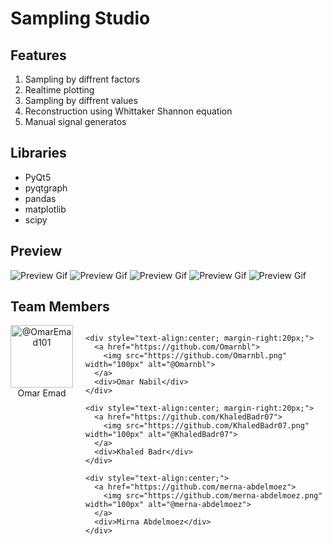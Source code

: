 
# Sampling Studio

## Features

1. Sampling by diffrent factors
2. Realtime plotting
3. Sampling by diffrent values
4. Reconstruction using Whittaker Shannon equation
5. Manual signal generatos

## Libraries

- PyQt5
- pyqtgraph
- pandas
- matplotlib
- scipy

## Preview

![Preview Gif](interactive_sampling_studio/Sampling_Theory_Studio/screen_shots/image.png)
![Preview Gif](interactive_sampling_studio/Sampling_Theory_Studio/screen_shots/image_2.png)
![Preview Gif](interactive_sampling_studio/Sampling_Theory_Studio/screen_shots/image_3.png)
![Preview Gif](interactive_sampling_studio/Sampling_Theory_Studio/screen_shots/image_4.png)
![Preview Gif](interactive_sampling_studio/Sampling_Theory_Studio/screen_shots/image_5.png)



## Team Members
<div align="left">
  <div style="display:flex;">
    <div style="text-align:center; margin-right:20px;">
      <a href="https://github.com/OmarEmad101">
        <img src="https://github.com/OmarEmad101.png" width="100px" alt="@OmarEmad101">
      </a>
      <div>Omar Emad</div>
    </div>
    
    <div style="text-align:center; margin-right:20px;">
      <a href="https://github.com/Omarnbl">
        <img src="https://github.com/Omarnbl.png" width="100px" alt="@Omarnbl">
      </a>
      <div>Omar Nabil</div>
    </div>
    
    <div style="text-align:center; margin-right:20px;">
      <a href="https://github.com/KhaledBadr07">
        <img src="https://github.com/KhaledBadr07.png" width="100px" alt="@KhaledBadr07">
      </a>
      <div>Khaled Badr</div>
    </div>
    
    <div style="text-align:center;">
      <a href="https://github.com/merna-abdelmoez">
        <img src="https://github.com/merna-abdelmoez.png" width="100px" alt="@merna-abdelmoez">
      </a>
      <div>Mirna Abdelmoez</div>
    </div>
  </div>
</div>



